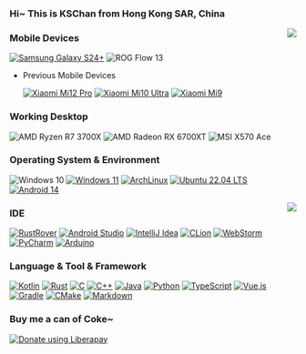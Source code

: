 ### Hi~ This is KSChan from Hong Kong SAR, China

<img align="right" src="https://github-readme-stats.vercel.app/api?username=1552980358&show_icons=true">

### Mobile Devices
[![Samsung Galaxy S24+](https://img.shields.io/badge/Galaxy%20S24+-1428A0?style=flat-square&logo=samsung&logoColor=FFF)](https://www.mi.com/mi10ultra)
![ROG Flow 13](https://img.shields.io/badge/Flow%20%2013-FF0029?style=flat-square&logo=republicofgamers&logoColor=FFF)

- Previous Mobile Devices

  [![Xiaomi Mi12 Pro](https://img.shields.io/badge/Mi%2012%20Pro-FF6900?style=flat-square&logo=xiaomi&logoColor=FFF)](https://www.mi.com/hk/product/xiaomi-12-pro/)
  [![Xiaomi Mi10 Ultra](https://img.shields.io/badge/Mi%2010%20Ultra-FF6900?style=flat-square&logo=xiaomi&logoColor=FFF)](https://www.mi.com/mi10ultra)
  [![Xiaomi Mi9](https://img.shields.io/badge/Mi%209-FF6900?style=flat-square&logo=xiaomi&logoColor=FFF)](https://www.mi.com/mi10ultra)
  

### Working Desktop
![AMD Ryzen R7 3700X](https://img.shields.io/badge/AMD%20Ryzen%20R7%203700X-ED1C24?style=flat-square&logo=amd&logoColor=FFF)
![AMD Radeon RX 6700XT](https://img.shields.io/badge/AMD%20Radeon%20RX%206700XT-ED1C24?style=flat-square&logo=amd&logoColor=FFF)
![MSI X570 Ace](https://img.shields.io/badge/MSI%20X570%20Ace-FF0000?style=flat-square&logo=msi&logoColor=FFF)

### Operating System & Environment
![Windows 10](https://img.shields.io/badge/Windows%2010-0096E4?style=flat-square&logo=windows&logoColor=FFF)
[![Windows 11](https://img.shields.io/badge/Windows%2011-00adef?style=flat-square&logo=windows&logoColor=FFF)](https://www.microsoft.com/en-us/windows/windows-11)
[![ArchLinux](https://img.shields.io/badge/ArchLinux-1793D1?style=flat-square&logo=archlinux&logoColor=FFF)](https://archlinux.org/)
[![Ubuntu 22.04 LTS](https://img.shields.io/badge/Ubuntu%2024.04.1%20LTS-E95420?style=flat-square&logo=ubuntu&logoColor=FFF)](https://ubuntu.com/)
[![Android 14](https://img.shields.io/badge/Android%2014-3ddc84?style=flat-square&logo=android&logoColor=FFF)](https://www.android.com/android-13/)

<img align="right" src="https://github-readme-stats.vercel.app/api/top-langs/?username=1552980358&layout=donut">

### IDE
[![RustRover](https://img.shields.io/badge/RustRover-000?style=flat-square&logo=jetbrains&logoColor=FFF)](https://www.jetbrains.com/rust/)
[![Android Studio](https://img.shields.io/badge/Android%20Studio-3DDC84?style=flat-square&logo=androidstudio&logoColor=FFF)](https://developer.android.com/studio)
[![IntelliJ Idea](https://img.shields.io/badge/IntelliJ%20Idea-000?style=flat-square&logo=intellijidea&logoColor=FFF)](https://www.jetbrains.com/idea/)
[![CLion](https://img.shields.io/badge/CLion-000?style=flat-square&logo=clion&logoColor=FFF)](https://www.jetbrains.com/clion/)
[![WebStorm](https://img.shields.io/badge/WebStorm-000?style=flat-square&logo=webstorm&logoColor=FFF)](https://www.jetbrains.com/webstorm/)
[![PyCharm](https://img.shields.io/badge/PyCharm-000?style=flat-square&logo=pycharm&logoColor=FFF)](https://www.jetbrains.com/pycharm/)
[![Arduino](https://img.shields.io/badge/Arduino-00878F?style=flat-square&logo=arduino&logoColor=FFF)](https://www.arduino.cc/)

### Language & Tool & Framework
[![Kotlin](https://img.shields.io/badge/Kotlin-7F52FF?style=flat-square&logo=kotlin&logoColor=FFF)](https://kotlinlang.org/)
[![Rust](https://img.shields.io/badge/Rust-000000?style=flat-square&logo=rust&logoColor=FFF)](https://www.rust-lang.org/)
[![C](https://img.shields.io/badge/C-A8B9CC?style=flat-square&logo=c&logoColor=000)](https://clang.llvm.org/)
[![C++](https://img.shields.io/badge/C++-00599C?style=flat-square&logo=cplusplus&logoColor=FFF)](https://clang.llvm.org/)
[![Java](https://img.shields.io/badge/Java-E11F22?style=flat-square&logo=java&logoColor=FFF)](https://java.com/)
[![Python](https://img.shields.io/badge/Python-3776AB?style=flat-square&logo=python&logoColor=FFF)](https://www.python.org/)
[![TypeScript](https://img.shields.io/badge/TypeScript-3178C6?style=flat-square&logo=typescript&logoColor=FFF)](https://www.typescriptlang.org/)
[![Vue.js](https://img.shields.io/badge/Vue.js-4FC08D?style=flat-square&logo=vuedotjs&logoColor=FFF)](https://vuejs.org/)
[![Gradle](https://img.shields.io/badge/Gradle-02303A?style=flat-square&logo=gradle&logoColor=FFF)](https://gradle.org/)
[![CMake](https://img.shields.io/badge/CMake-064F8C?style=flat-square&logo=cmake&logoColor=FFF)](https://cmake.org/)
[![Markdown](https://img.shields.io/badge/Markdown-000?style=flat-square&logo=markdown&logoColor=FFF)](https://www.markdownguide.org/)

### Buy me a can of Coke~
<noscript><a href="https://liberapay.com/ks.chan/donate"><img alt="Donate using Liberapay" src="https://liberapay.com/assets/widgets/donate.svg"></a></noscript>
